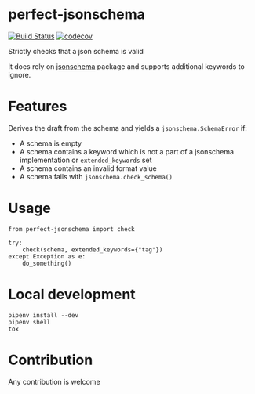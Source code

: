 # perfect-jsonschema
[![Build Status](https://travis-ci.org/manycoding/perfect-jsonschema.svg?branch=master)](https://travis-ci.org/manycoding/perfect-jsonschema)
[![codecov](https://codecov.io/gh/manycoding/perfect-jsonschema/branch/master/graph/badge.svg)](https://codecov.io/gh/manycoding/perfect-jsonschema)

Strictly checks that a json schema is valid

It does rely on [jsonschema](https://github.com/Julian/jsonschema) package and supports additional keywords to ignore.

# Features

Derives the draft from the schema and yields a `jsonschema.SchemaError` if:
* A schema is empty
* A schema contains a keyword which is not a part of a jsonschema implementation or `extended_keywords` set
* A schema contains an invalid format value
* A schema fails with `jsonschema.check_schema()`

# Usage

    from perfect-jsonschema import check

    try:
        check(schema, extended_keywords={"tag"})
    except Exception as e:
        do_something()

# Local development

    pipenv install --dev
    pipenv shell
    tox

# Contribution
  
  Any contribution is welcome
  
